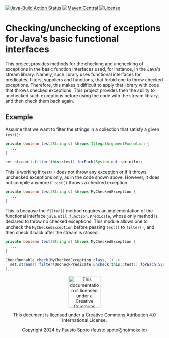 [![Java-Build Action Status](https://github.com/Hotmoka/io-hotmoka-exceptions/actions/workflows/java_build.yml/badge.svg)](https://github.com/Hotmoka/io-hotmoka-exceptions/actions)
[![Maven Central](https://img.shields.io/maven-central/v/io.hotmoka.exceptions/io-hotmoka-exceptions.svg?label=Maven%20Central)](https://central.sonatype.com/search?smo=true&q=g:io.hotmoka.exceptions)
[![License](https://img.shields.io/badge/License-Apache%202.0-blue.svg)](http://www.apache.org/licenses/LICENSE-2.0.html)

# Checking/unchecking of exceptions for Java's basic functional interfaces

This project provides methods for the checking and unchecking of exceptions in the basic
function interfaces used, for instance, in the Java's stream library. Namely, such
library uses functional interfaces for predicates, filters, suppliers and functions,
that forbid one to throw checked exceptions. Therefore, this makes it difficult to apply that library
with code that throws checked exceptions. This project provides then the ability to unchecked such
exceptions before using the code with the stream library, and then check them back again.

## Example

Assume that we want to filter the strings in a collection that satisfy a given `test()`:

```java
private boolean test(String s) throws IllegalArgumentException {
  ...
}

set.stream().filter(this::test).forEach(System.out::println);
```

This is working if `test()` does not throw any exception or if it throws unchecked exceptions only,
as in the code shown above. However, it does not compile anymore if `test()` throws a checked exception:

```java
private boolean test(String s) throws MyCheckedException {
  ...
}
```

This is because the `filter()` method requires an implementation of the functional interface
`java.util.function.Predicate`, whose only method is declared to throw no checked exceptions.
This module allows one to uncheck the `MyCheckedException` before passing `test()` to `filter()`, and then
check it back after the stream is closed:

```java
private boolean test(String s) throws MyCheckedException {
  ...
}

CheckRunnable.check(MyCheckedException.class, () ->
  set.stream().filter(UncheckPredicate.uncheck(this::test)).forEach(System.out::println)
);
```

<p align="center"><img width="100" src="https://mirrors.creativecommons.org/presskit/buttons/88x31/png/by.png" alt="This documentation is licensed under a Creative Commons Attribution 4.0 Internat
ional License"></p><p align="center">This document is licensed under a Creative Commons Attribution 4.0 International License.</p>

<p align="center">Copyright 2024 by Fausto Spoto (fausto.spoto@hotmoka.io)</p>